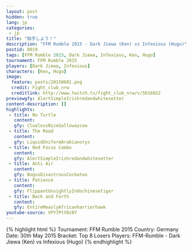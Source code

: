 ```yaml
---
layout: post
hidden: true
lang: jp
categories:
 - jp
title: "拍手しよう！"
description: "FFM Rumble 2015 - Dark Jiewa (Ken) vs Infexious (Hugo)"
postid: 0019
tags: [FFM Rumble 2015, Dark Jiewa, Infexious, Ken, Hugo]
tournament: FFM Rumble 2015
players: [Dark Jiewa, Infexious]
characters: [Ken, Hugo]
image:
  feature: posts/20150601.png
  credit: Fight_club_nrw
  creditlink: http://www.twitch.tv/fight_club_nrw/v/5616652
previewgfy: AlertSimpleIrishredandwhitesetter
content-description: []
highlights:
 - title: No Turtle
   content: 
   gfy: CluelessNiceGallowaycow
 - title: The Read
   content: 
   gfy: LiquidUniformArabianoryx
 - title: Red Focus Combo
   content: 
   gfy: AlertSimpleIrishredandwhitesetter
 - title: Anti Air
   content: 
   gfy: BogusDisastrousCockatoo
 - title: Patience
   content: 
   gfy: FlippantUnsightlyIndochinesetiger
 - title: Back and Forth
   content: 
   gfy: EntireMeaslyAfricanharrierhawk
youtube-source: VPY7PtYDcDY
---
```


{% highlight html %}
Tournament: FFM Rumble 2015
Country: Germany
Date: 30th May 2015
Bracket: Top 8 Losers
Players: FFM-Rumble - Dark Jiewa (Ken) vs Infexious (Hugo)
{% endhighlight %}